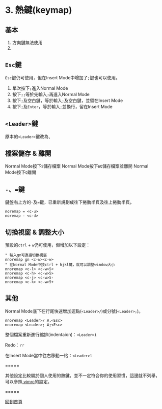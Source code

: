 # 3. 熱鍵(keymap)

## 基本

1. 方向鍵無法使用
2. 

## `Esc`鍵

`Esc`鍵仍可使用，但在Insert Mode中增加了`;`鍵也可以使用。

1. 單次按下`;`進入Normal Mode
2. 按下`;;`等於先輸入`;`再進入Normal Mode
3. 按下`;`及空白鍵，等於輸入`;`及空白鍵，並留在Insert Mode
4. 按下`;`及`Enter`，等於輸入`;`並換行，留在Insert Mode

## `<Leader>`鍵

原本的`<Leader>`鍵改為`,`

## 檔案儲存 & 離開

Normal Mode按下`S`儲存檔案
Normal Mode按下`WQ`儲存檔案並離開
Normal Mode按下`Q`離開

## `-`、`=`鍵

鍵盤右上方的`-`及`=`鍵，已重新規劃成往下捲動半頁及往上捲動半頁。

```viml
noremap = <c-u>
noremap - <c-d>
```

## 切換視窗 & 調整大小

預設的`ctrl` + `w`仍可使用，但增加以下設定：

```viml
" 輸入gn可直接切換視窗
nnoremap gn <c-w><c-w>
" 在Normal Mode中按ctrl + hjkl鍵，就可以調整window大小
nnoremap <c-l> <c-w>5<
nnoremap <c-h> <c-w>5>
nnoremap <c-j> <c-w>5-
nnoremap <c-k> <c-w>5+
```

## 其他

Normal Mode底下在行尾快速增加逗點(`<Leader>/`)或分號(`<Leader>;`)。

```viml
nnoremap <Leader>/ A,<Esc>
nnoremap <Leader>; A;<Esc>
```

整個檔案重新進行縮排(indentaion)：`<Leader>i`

Redo：`rr`

在Insert Mode當中往右移動一格：`<Leader>l`

=====

其他設定比較屬於個人使用的熱鍵，並不一定符合你的使用習慣，這邊就不列舉，可以參照[.vimrc](https://github.com/nkj20932/.vim/blob/master/misc/.vimrc)的設定。

=====

[回到首頁](https://github.com/nkj20932/.vim/blob/master/document/welcome.md)
